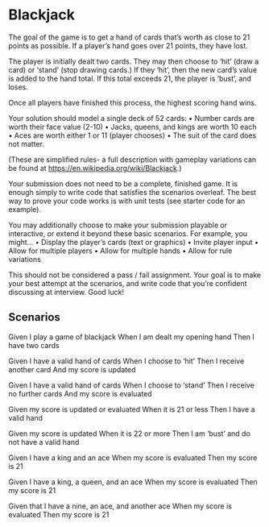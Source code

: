 # Blackjack

The goal of the game is to get a hand of cards that’s worth as close to 21 points as possible. If a player’s hand goes over 21 points, they have lost. 

The player is initially dealt two cards. They may then choose to ‘hit’ (draw a card) or ‘stand’ (stop drawing cards.) If they ‘hit’, then the new card’s value is added to the hand total. If this total exceeds 21, the player is ‘bust’, and loses. 

Once all players have finished this process, the highest scoring hand wins. 

Your solution should model a single deck of 52 cards:
    • Number cards are worth their face value (2-10) 
    • Jacks, queens, and kings are worth 10 each
    • Aces are worth either 1 or 11 (player chooses)
    • The suit of the card does not matter.

(These are simplified rules- a full description with gameplay variations can be found at https://en.wikipedia.org/wiki/Blackjack.)

Your submission does not need to be a complete, finished game. It is enough simply to write code that satisfies the scenarios overleaf. The best way to prove your code works is with unit tests (see starter code for an example).

You may additionally choose to make your submission playable or interactive, or extend it beyond these basic scenarios. For example, you might…
    • Display the player’s cards (text or graphics)
    • Invite player input
    • Allow for multiple players
    • Allow for multiple hands
    • Allow for rule variations

This should not be considered a pass / fail assignment. Your goal is to make your best attempt at the scenarios, and write code that you’re confident discussing at interview. Good luck!

## Scenarios

Given I play a game of blackjack
When I am dealt my opening hand
Then I have two cards

Given I have a valid hand of cards
When I choose to ‘hit’
Then I receive another card
And my score is updated

Given I have a valid hand of cards
When I choose to ‘stand’
Then I receive no further cards
And my score is evaluated

Given my score is updated or evaluated
When it is 21 or less
Then I have a valid hand

Given my score is updated
When it is 22 or more 
Then I am ‘bust’ and do not have a valid hand

Given I have a king and an ace
When my score is evaluated
Then my score is 21

Given I have a king, a queen, and an ace
When my score is evaluated
Then my score is 21

Given that I have a nine, an ace, and another ace
When my score is evaluated
Then my score is 21	
